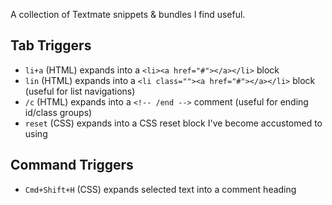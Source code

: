 A collection of Textmate snippets & bundles I find useful.

## Tab Triggers

* `li+a` (HTML) expands into a `<li><a href="#"></a></li>` block
* `lin` (HTML) expands into a `<li class=""><a href="#"></a></li>` block (useful for list navigations)
* `/c` (HTML) expands into a `<!-- /end -->` comment (useful for ending id/class groups)
* `reset` (CSS) expands into a CSS reset block I've become accustomed to using

## Command Triggers

* `Cmd+Shift+H` (CSS) expands selected text into a comment heading